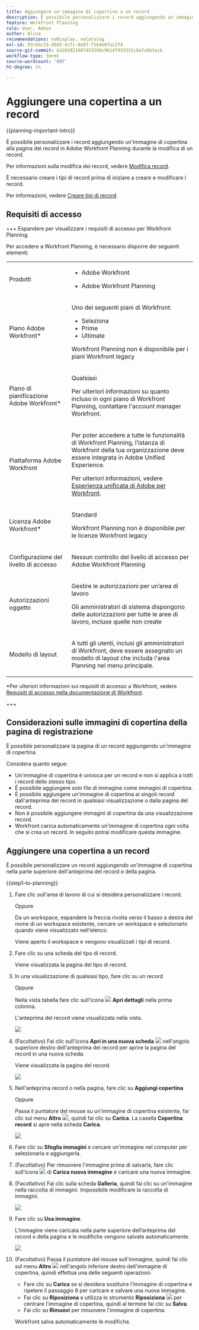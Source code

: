 ```yaml
---
title: Aggiungere un'immagine di copertina a un record
description: È possibile personalizzare i record aggiungendo un'immagine di copertina alla pagina dei record in Adobe Workfront Planning durante la modifica di un record.
feature: Workfront Planning
role: User, Admin
author: Alina
recommendations: noDisplay, noCatalog
exl-id: 93c6bc15-d945-4cfc-8e87-f5b4e6fac2f4
source-git-commit: bd202821687453288c96147933331c8a7a6b3acb
workflow-type: tm+mt
source-wordcount: '697'
ht-degree: 1%

---
```



# Aggiungere una copertina a un record

{{planning-important-intro}}

È possibile personalizzare i record aggiungendo un&#39;immagine di copertina alla pagina dei record in Adobe Workfront Planning durante la modifica di un record.

Per informazioni sulla modifica dei record, vedere [Modifica record](/help/quicksilver/planning/records/edit-records.md).

È necessario creare i tipi di record prima di iniziare a creare e modificare i record.

Per informazioni, vedere [Creare tipi di record](/help/quicksilver/planning/architecture/create-record-types.md).

## Requisiti di accesso

+++ Espandere per visualizzare i requisiti di accesso per Workfront Planning.

Per accedere a Workfront Planning, è necessario disporre dei seguenti elementi:

<table style="table-layout:auto"> 
<col> 
</col> 
<col> 
</col> 
<tbody> 
    <tr> 
<tr> 
<td> 
   <p> Prodotti</p> </td> 
   <td> 
   <ul><li><p> Adobe Workfront</p></li> 
   <li><p> Adobe Workfront Planning<p></li></ul></td> 
  </tr>   
<tr> 
   <td role="rowheader"><p>Piano Adobe Workfront*</p></td> 
   <td> 
<p>Uno dei seguenti piani di Workfront:</p> 
<ul><li>Seleziona</li> 
<li>Prime</li> 
<li>Ultimate</li></ul> 
<p>Workfront Planning non è disponibile per i piani Workfront legacy</p> 
   </td> 
<tr> 
   <td role="rowheader"><p>Piano di pianificazione Adobe Workfront*</p></td> 
   <td> 
<p>Qualsiasi </p> 
<p>Per ulteriori informazioni su quanto incluso in ogni piano di Workfront Planning, contattare l'account manager Workfront. </p> 
   </td> 
 <tr> 
   <td role="rowheader"><p>Piattaforma Adobe Workfront</p></td> 
   <td> 
<p>Per poter accedere a tutte le funzionalità di Workfront Planning, l’istanza di Workfront della tua organizzazione deve essere integrata in Adobe Unified Experience.</p> 
<p>Per ulteriori informazioni, vedere <a href="/help/quicksilver/workfront-basics/navigate-workfront/workfront-navigation/adobe-unified-experience.md">Esperienza unificata di Adobe per Workfront</a>. </p> 
   </td> 
   </tr> 
  </tr> 
  <tr> 
   <td role="rowheader"><p>Licenza Adobe Workfront*</p></td> 
   <td><p> Standard</p>
   <p>Workfront Planning non è disponibile per le licenze Workfront legacy</p> 
  </td> 
  </tr> 
  <tr> 
   <td role="rowheader"><p>Configurazione del livello di accesso</p></td> 
   <td> <p>Nessun controllo del livello di accesso per Adobe Workfront Planning</p>   
</td> 
  </tr> 
<tr> 
   <td role="rowheader"><p>Autorizzazioni oggetto</p></td> 
   <td>   <p>Gestire le autorizzazioni per un’area di lavoro </p>  
   <p>Gli amministratori di sistema dispongono delle autorizzazioni per tutte le aree di lavoro, incluse quelle non create</p> </td> 
  </tr> 
<tr> 
   <td role="rowheader"><p>Modello di layout</p></td> 
   <td> <p>A tutti gli utenti, inclusi gli amministratori di Workfront, deve essere assegnato un modello di layout che includa l'area Planning nel menu principale. </p> </td> 
  </tr> 
</tbody> 
</table>

*Per ulteriori informazioni sui requisiti di accesso a Workfront, vedere [Requisiti di accesso nella documentazione di Workfront](/help/quicksilver/administration-and-setup/add-users/access-levels-and-object-permissions/access-level-requirements-in-documentation.md).

+++


<!--

OLD: 
<table style="table-layout:auto">
 <col>
 </col>
 <col>
 </col>
 <tbody>
    <tr>
<tr>
<td>
   <p> Product</p> </td>
   <td>
   <p> Adobe Workfront</p> </td>
  </tr>  
 <td role="rowheader"><p>Adobe Workfront agreement</p></td>
   <td>
<p>Your organization must be enrolled in the early access stage for Workfront Planning </p>
   </td>
  </tr>
  <tr>
   <td role="rowheader"><p>Adobe Workfront plan</p></td>
   <td>
<p>Any</p>
   </td>
  </tr>
  <tr>
   <td role="rowheader"><p>Adobe Workfront license*</p></td>
   <td>
   <p>New: Standard</p>  
   <p>Current: Plan</p>   
  </td>
  </tr>
  
  <tr>
   <td role="rowheader"><p>Access level configurations</p></td>
   <td> <p>There are no access controls for Workfront Planning </p>  
</td>
  </tr>
<tr>
   <td role="rowheader"><p>Permissions</p></td>
   <td> <p>Manage permissions to a workspace </p>  
   <p>System Administrators have permissions to all workspaces, including the ones they did not create</p>
</td>
  </tr>
<tr>
   <td role="rowheader"><p>Layout template</p></td>
   <td>  <p>All users, including Workfront administrators,  must be assigned a layout template that includes the Planning area in the Main Menu. </p> <p>For information, see <a href="/help/quicksilver/planning/access/access-overview.md">Access overview</a>. </p>  
</td>
  </tr>

 </tbody>
</table>

*For more information, see [Access requirements in Workfornt documentation](/help/quicksilver/administration-and-setup/add-users/access-levels-and-object-permissions/access-level-requirements-in-documentation.md). 

-->

## Considerazioni sulle immagini di copertina della pagina di registrazione

È possibile personalizzare la pagina di un record aggiungendo un&#39;immagine di copertina.

Considera quanto segue:

* Un&#39;immagine di copertina è univoca per un record e non si applica a tutti i record dello stesso tipo.
* È possibile aggiungere solo file di immagine come immagini di copertina.
  <!--above: when you know exactly what type of files are allowed, add the exact extensions above-->
* È possibile aggiungere un&#39;immagine di copertina ai singoli record dall&#39;anteprima del record in qualsiasi visualizzazione o dalla pagina del record.
* Non è possibile aggiungere immagini di copertina da una visualizzazione record.
* Workfront carica automaticamente un&#39;immagine di copertina ogni volta che si crea un record. In seguito potrai modificare questa immagine.

## Aggiungere una copertina a un record

È possibile personalizzare un record aggiungendo un&#39;immagine di copertina nella parte superiore dell&#39;anteprima del record o della pagina.

{{step1-to-planning}}

1. Fare clic sull&#39;area di lavoro di cui si desidera personalizzare i record.

   Oppure

   Da un workspace, espandere la freccia rivolta verso il basso a destra del nome di un workspace esistente, cercare un workspace e selezionarlo quando viene visualizzato nell&#39;elenco.

   Viene aperto il workspace e vengono visualizzati i tipi di record.

1. Fare clic su una scheda del tipo di record.

   Viene visualizzata la pagina del tipo di record.

1. In una visualizzazione di qualsiasi tipo, fare clic su un record

   Oppure

   Nella vista tabella fare clic sull&#39;icona ![](assets/open-details-icon-in-table-name-field.png) **Apri dettagli** nella prima colonna.

   L&#39;anteprima del record viene visualizzata nella vista.

   ![](assets/details-box.png)

1. (Facoltativo) Fai clic sull&#39;icona **Apri in una nuova scheda** ![](assets/open-details-in-a-new-tab-icon.png) <!--check the icon; they are changing it--> nell&#39;angolo superiore destro dell&#39;anteprima del record per aprire la pagina del record in una nuova scheda.

   Viene visualizzata la pagina del record.

   ![](assets/details-page.png)

1. Nell&#39;anteprima record o nella pagina, fare clic su **Aggiungi copertina**


   Oppure

   Passa il puntatore del mouse su un&#39;immagine di copertina esistente, fai clic sul menu **Altro** ![](assets/more-menu.png), quindi fai clic su **Carica**. <!--check the casing here; I logged a bug for this-->
La casella **Copertina record** si apre nella scheda **Carica**.

   ![](assets/record-cover-box-for-upload.png)

1. Fare clic su **Sfoglia immagini** e cercare un&#39;immagine nel computer per selezionarla e aggiungerla.

1. (Facoltativo) Per rimuovere l&#39;immagine prima di salvarla, fare clic sull&#39;icona ![](assets/upload-new-image-icon.png) di **Carica nuova immagine** e caricare una nuova immagine.

1. (Facoltativo) Fai clic sulla scheda **Galleria**, quindi fai clic su un&#39;immagine nella raccolta di immagini. Impossibile modificare la raccolta di immagini.

   ![](assets/record-cover-box-for-gallery.png)

1. Fare clic su **Usa immagine**.

   L’immagine viene caricata nella parte superiore dell’anteprima del record o della pagina e le modifiche vengono salvate automaticamente.

   ![](assets/record-page-with-cover-image.png)

1. (Facoltativo) Passa il puntatore del mouse sull&#39;immagine, quindi fai clic sul menu **Altro** ![](assets/more-menu.png) nell&#39;angolo inferiore destro dell&#39;immagine di copertina, quindi effettua una delle seguenti operazioni:

   * Fare clic su **Carica** se si desidera sostituire l&#39;immagine di copertina e ripetere il passaggio 6 per caricare e salvare una nuova immagine.
   * Fai clic su **Riposiziona** e utilizza lo strumento **Riposiziona** ![](assets/reposition-tool-icon.png) per centrare l&#39;immagine di copertina, quindi al termine fai clic su **Salva**.
   * Fai clic su **Rimuovi** per rimuovere l&#39;immagine di copertina.

   Workfront salva automaticamente le modifiche.
